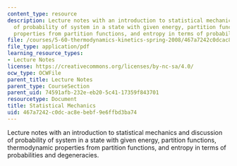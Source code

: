 ```yaml
---
content_type: resource
description: Lecture notes with an introduction to statistical mechanics and discussion
  of probability of system in a state with given energy, partition functions, thermodynamic
  properties from partition functions, and entropy in terms of probabilities and degeneracies.
file: /courses/5-60-thermodynamics-kinetics-spring-2008/467a7242c0dcac8ebebf9e6ffbd3ba74_lec_24.pdf
file_type: application/pdf
learning_resource_types:
- Lecture Notes
license: https://creativecommons.org/licenses/by-nc-sa/4.0/
ocw_type: OCWFile
parent_title: Lecture Notes
parent_type: CourseSection
parent_uid: 74591afb-232e-eb20-5c41-17359f843701
resourcetype: Document
title: Statistical Mechanics
uid: 467a7242-c0dc-ac8e-bebf-9e6ffbd3ba74
---
```

Lecture notes with an introduction to statistical mechanics and discussion of probability of system in a state with given energy, partition functions, thermodynamic properties from partition functions, and entropy in terms of probabilities and degeneracies.